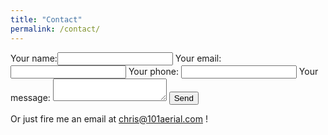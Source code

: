 ```yaml
---
title: "Contact"
permalink: /contact/
---
```


<form action="https://getsimpleform.com/messages?form_api_token=759e2ebdf56d3d14a69cf18872ce7c82" method="post">
  <input type='hidden' name='redirect_to' value='https://101aerial.com/contact_thanks/' />
  Your name:<input type='text' name='client_name' />
  Your email:<input type='text' name='client_email' />
  Your phone: <input type='text' name='client_phone' />
  Your message: <textarea name="message"></textarea>
  <button type='submit'>Send</button>
</form>

Or just fire me an email at <a href="mailto:chris@101aerial.com?subject='101 Aerial website enquiry'">chris@101aerial.com</a>
!

